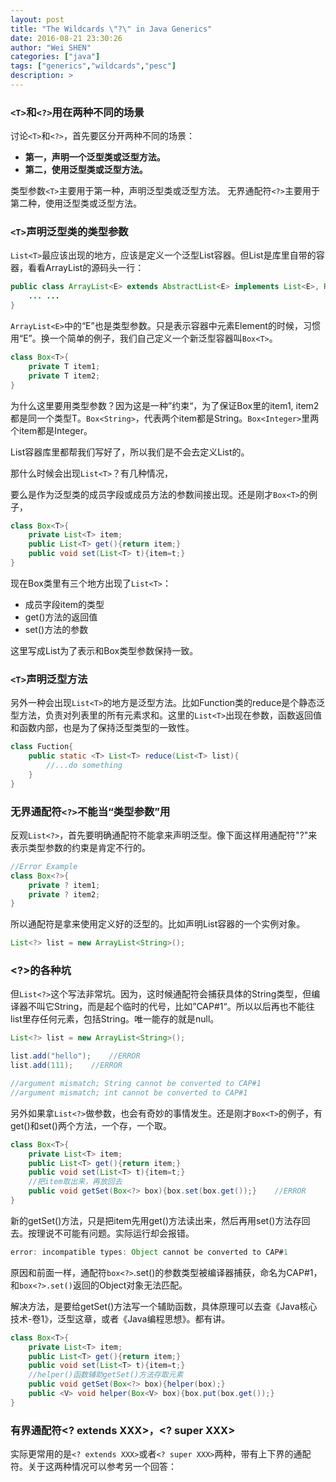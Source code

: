 ```yaml
---
layout: post
title: "The Wildcards \"?\" in Java Generics"
date: 2016-08-21 23:30:26
author: "Wei SHEN"
categories: ["java"]
tags: ["generics","wildcards","pesc"]
description: >
---
```


### `<T>`和`<?>`用在两种不同的场景
讨论`<T>`和`<?>`，首先要区分开两种不同的场景：
* **第一，声明一个泛型类或泛型方法。**
* **第二，使用泛型类或泛型方法。**

类型参数`<T>`主要用于第一种，声明泛型类或泛型方法。
无界通配符`<?>`主要用于第二种，使用泛型类或泛型方法。

### `<T>`声明泛型类的类型参数
`List<T>`最应该出现的地方，应该是定义一个泛型List容器。但List是库里自带的容器，看看ArrayList的源码头一行：
```java
public class ArrayList<E> extends AbstractList<E> implements List<E>, RandomAccess, Cloneable, java.o.Serializable {
    ... ...
}
```

`ArrayList<E>`中的“E”也是类型参数。只是表示容器中元素Element的时候，习惯用“E”。换一个简单的例子，我们自己定义一个新泛型容器叫`Box<T>`。
```java
class Box<T>{
    private T item1;
    private T item2;
}
```

为什么这里要用类型参数？因为这是一种”约束“，为了保证Box里的item1, item2都是同一个类型T。`Box<String>`，代表两个item都是String。`Box<Integer>`里两个item都是Integer。

List容器库里都帮我们写好了，所以我们是不会去定义List<T>的。

那什么时候会出现`List<T>`？有几种情况，

要么是作为泛型类的成员字段或成员方法的参数间接出现。还是刚才`Box<T>`的例子，
```java
class Box<T>{
    private List<T> item;
    public List<T> get(){return item;}
    public void set(List<T> t){item=t;}
}
```

现在Box类里有三个地方出现了`List<T>`：
* 成员字段item的类型
* get()方法的返回值
* set()方法的参数

这里写成List<T>为了表示和Box<T>类型参数保持一致。

### `<T>`声明泛型方法
另外一种会出现`List<T>`的地方是泛型方法。比如Function类的reduce是个静态泛型方法，负责对列表里的所有元素求和。这里的`List<T>`出现在参数，函数返回值和函数内部，也是为了保持泛型类型的一致性。
```java
class Fuction{
    public static <T> List<T> reduce(List<T> list){
        //...do something
    }
}
```

### 无界通配符`<?>`不能当“类型参数”用
反观`List<?>`，首先要明确通配符不能拿来声明泛型。像下面这样用通配符"?"来表示类型参数的约束是肯定不行的。
```java
//Error Example
class Box<?>{
    private ? item1;
    private ? item2;
}
```

所以通配符是拿来使用定义好的泛型的。比如声明List容器的一个实例对象。
```java
List<?> list = new ArrayList<String>();
```
### <?>的各种坑
但`List<?>`这个写法非常坑。因为，这时候通配符会捕获具体的String类型，但编译器不叫它String，而是起个临时的代号，比如”CAP#1“。所以以后再也不能往list里存任何元素，包括String。唯一能存的就是null。
```java
List<?> list = new ArrayList<String>();

list.add("hello");    //ERROR
list.add(111);    //ERROR

//argument mismatch; String cannot be converted to CAP#1
//argument mismatch; int cannot be converted to CAP#1
```

另外如果拿`List<?>`做参数，也会有奇妙的事情发生。还是刚才`Box<T>`的例子，有get()和set()两个方法，一个存，一个取。
```java
class Box<T>{
    private List<T> item;
    public List<T> get(){return item;}
    public void set(List<T> t){item=t;}
    //把item取出来，再放回去
    public void getSet(Box<?> box){box.set(box.get());}    //ERROR
}
```

新的getSet()方法，只是把item先用get()方法读出来，然后再用set()方法存回去。按理说不可能有问题。实际运行却会报错。
```java
error: incompatible types: Object cannot be converted to CAP#1
```

原因和前面一样，通配符`box<?>`.set()的参数类型被编译器捕获，命名为CAP#1，和`box<?>.set()`返回的Object对象无法匹配。

解决方法，是要给getSet()方法写一个辅助函数，具体原理可以去查《Java核心技术-卷1》，泛型这章，或者《Java编程思想》。都有讲。
```java
class Box<T>{
    private List<T> item;
    public List<T> get(){return item;}
    public void set(List<T> t){item=t;}
    //helper()函数辅助getSet()方法存取元素
    public void getSet(Box<?> box){helper(box);}
    public <V> void helper(Box<V> box){box.put(box.get());}
}
```

### 有界通配符<? extends XXX>，<? super XXX>
实际更常用的是`<? extends XXX>`或者`<? super XXX>`两种，带有上下界的通配符。关于这两种情况可以参考另一个回答：
